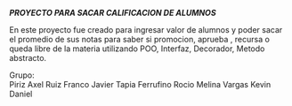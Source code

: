 ***PROYECTO PARA SACAR CALIFICACION DE ALUMNOS***

En este proyecto fue creado para ingresar valor de alumnos y poder sacar el promedio de sus notas para saber si promocion, aprueba , recursa o queda libre de la materia utilizando
POO, Interfaz, Decorador, Metodo abstracto.

Grupo:  
Piriz Axel
Ruiz Franco Javier
Tapia Ferrufino Rocio Melina
Vargas Kevin Daniel
